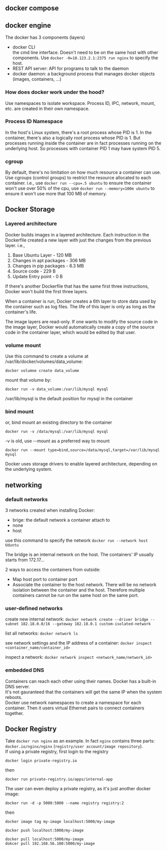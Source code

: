 ## docker compose


## docker engine
The docker has 3 components (layers)
- docker CLI  
    the cmd line interface. Doesn't need to be on the same host with other components. Use ```docker -H=10.123.2.1:2375 run nginx``` to specify the host.
- REST API server: API for programs to talk to the daemon
- docker daemon: a background process that manages docker objects (images, containers, ...)

### How does docker work under the hood?
Use namespaces to isolate workspace. Process ID, IPC, network, mount, etc. are created in their own namespace.

### Process ID Namespace
In the host's Linux system, there's a root process whose PID is 1.
In the container, there's also a logically root process whose PID is 1.
But processes running inside the container are in fact processes running on the underlying host. So processes with container PID 1 may have system PID 5. 

### cgroup
By default, there's no limitation on how much resource a container can use.
Use cgroups (control groups) to restrict the resource allocated to each container.
i.e., use ```docker run --cpu=.5 ubuntu``` to ensure the container won't use over 50% of the cpu, use ```docker run --memory=100m ubuntu``` to ensure it won't use more that 100 MB of memory.

## Docker Storage

### Layered architecture
Docker builds images in a layered architecture. Each instruction in the Dockerfile created a new layer with just the changes from the previous layer.
i.e.,
1. Base Ubuntu Layer         - 120 MB
2. Changes in apt packages   - 306 MB
3. Changes in pip packages   - 6.3 MB
4. Source code               - 229 B
5. Update Entry point        - 0 B

If there's another Dockerfile that has the same first three instructions, Docker won't build the first three layers. 

When a container is run, Docker creates a 6th layer to store data used by the container such as log files. The life of this layer is only as long as the container's life.

The image layers are read-only. If one wants to modify the source code in the image layer, Docker would automatically create a copy of the source code in the container layer, which would be edited by that user.

### volume mount
Use this command to create a volume at /var/lib/docker/volumes/data_volume:
```
docker volumne create data_volume
```

mount that volume by:
```
docker run -v data_volume:/var/lib/mysql mysql
```
/var/lib/mysql is the default position for mysql in the container

### bind mount
or, bind mount an existing directory to the container
```
docker run -v /data/mysql:/var/lib/mysql mysql
```

-v is old, use --mount as a preferred way to mount
```
docker run --mount type=bind,source=/data/mysql,target=/var/lib/mysql mysql
```
Docker uses storage drivers to enable layered architecture, depending on the underlying system.

## networking
### default networks
3 networks created when installing Docker: 
- brige: the default network a container attach to
- none
- host

use this command to specify the network
```docker run --network host Uduntu```

The bridge is an internal network on the host. The containers' IP usually starts from 172.17...

2 ways to access the containers from outside:
- Map host port to container port
- Associate the container to the host network. There will be no network isolation between the container and the host. Therefore multiple containers cannot be run on the same host on the same port.

### user-defined networks
create new internal network:
```docker network create --driver bridge --subnet 182.18.0.0/16 --gateway 182.18.0.1 custom-isolated-network```

list all networks:
```docker network ls```

see network settings and the IP address of a container:
```docker inspect <container_name/container_id>```

inspect a network:
```docker network inspect <network_name/network_id>```

### embedded DNS
Containers can reach each other using their names. Docker has a built-in DNS server.  
It's not gauranteed that the containers will get the same IP when the system reboots.  
Docker use network namespaces to create a namespace for each container. Then it users virtual Ethernet pairs to connect containers together.

## Docker Registry
Take ```docker run nginx``` as an example. In fact `nginx` contains three parts: `docker.io/nginx/nginx` (`registry/user account/image repository`).  
If using a private registry, first login to the registry
```
docker login private-registry.io
```
then 
```
docker run private-registry.io/apps/internal-app
```
The user can even deploy a private registry, as it's just another docker image:
```
docker run -d -p 5000:5000 --name registry registry:2
```
then
```
docker image tag my-image localhost:5000/my-image

docker push localhost:5000/my-image

docker pull localhost:5000/my-image
dokcer pull 192.168.56.100:5000/my-image
```

